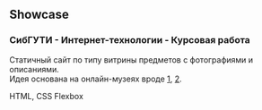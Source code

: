 ## Showcase
### СибГУТИ - Интернет-технологии - Курсовая работа
Статичный сайт по типу витрины предметов с фотографиями и описаниями.  
Идея основана на онлайн-музеях вроде [1](https://izi.travel/ru/c3c8-muzey-tehniki-apple/ru), [2](https://theretroweb.com/).

HTML, CSS Flexbox
